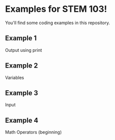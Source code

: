 # Examples for STEM 103!
You'll find some coding examples in this repository.

## Example 1
Output using print

## Example 2 
Variables

## Example 3 
Input

## Example 4 
Math Operators (beginning)
